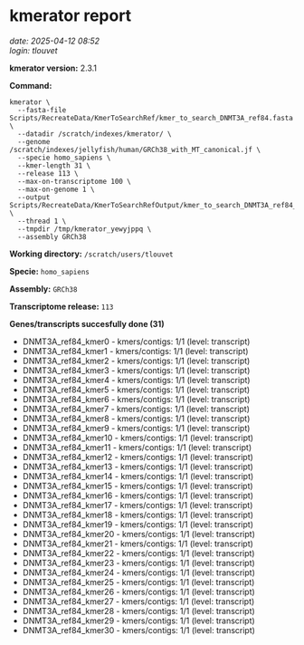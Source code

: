 # kmerator report
*date: 2025-04-12 08:52*  
*login: tlouvet*

**kmerator version:** 2.3.1

**Command:**

```
kmerator \
  --fasta-file Scripts/RecreateData/KmerToSearchRef/kmer_to_search_DNMT3A_ref84.fasta \
  --datadir /scratch/indexes/kmerator/ \
  --genome /scratch/indexes/jellyfish/human/GRCh38_with_MT_canonical.jf \
  --specie homo_sapiens \
  --kmer-length 31 \
  --release 113 \
  --max-on-transcriptome 100 \
  --max-on-genome 1 \
  --output Scripts/RecreateData/KmerToSearchRefOutput/kmer_to_search_DNMT3A_ref84_output \
  --thread 1 \
  --tmpdir /tmp/kmerator_yewyjppq \
  --assembly GRCh38
```

**Working directory:** `/scratch/users/tlouvet`

**Specie:** `homo_sapiens`

**Assembly:** `GRCh38`

**Transcriptome release:** `113`

**Genes/transcripts succesfully done (31)**

- DNMT3A_ref84_kmer0 - kmers/contigs: 1/1 (level: transcript)
- DNMT3A_ref84_kmer1 - kmers/contigs: 1/1 (level: transcript)
- DNMT3A_ref84_kmer2 - kmers/contigs: 1/1 (level: transcript)
- DNMT3A_ref84_kmer3 - kmers/contigs: 1/1 (level: transcript)
- DNMT3A_ref84_kmer4 - kmers/contigs: 1/1 (level: transcript)
- DNMT3A_ref84_kmer5 - kmers/contigs: 1/1 (level: transcript)
- DNMT3A_ref84_kmer6 - kmers/contigs: 1/1 (level: transcript)
- DNMT3A_ref84_kmer7 - kmers/contigs: 1/1 (level: transcript)
- DNMT3A_ref84_kmer8 - kmers/contigs: 1/1 (level: transcript)
- DNMT3A_ref84_kmer9 - kmers/contigs: 1/1 (level: transcript)
- DNMT3A_ref84_kmer10 - kmers/contigs: 1/1 (level: transcript)
- DNMT3A_ref84_kmer11 - kmers/contigs: 1/1 (level: transcript)
- DNMT3A_ref84_kmer12 - kmers/contigs: 1/1 (level: transcript)
- DNMT3A_ref84_kmer13 - kmers/contigs: 1/1 (level: transcript)
- DNMT3A_ref84_kmer14 - kmers/contigs: 1/1 (level: transcript)
- DNMT3A_ref84_kmer15 - kmers/contigs: 1/1 (level: transcript)
- DNMT3A_ref84_kmer16 - kmers/contigs: 1/1 (level: transcript)
- DNMT3A_ref84_kmer17 - kmers/contigs: 1/1 (level: transcript)
- DNMT3A_ref84_kmer18 - kmers/contigs: 1/1 (level: transcript)
- DNMT3A_ref84_kmer19 - kmers/contigs: 1/1 (level: transcript)
- DNMT3A_ref84_kmer20 - kmers/contigs: 1/1 (level: transcript)
- DNMT3A_ref84_kmer21 - kmers/contigs: 1/1 (level: transcript)
- DNMT3A_ref84_kmer22 - kmers/contigs: 1/1 (level: transcript)
- DNMT3A_ref84_kmer23 - kmers/contigs: 1/1 (level: transcript)
- DNMT3A_ref84_kmer24 - kmers/contigs: 1/1 (level: transcript)
- DNMT3A_ref84_kmer25 - kmers/contigs: 1/1 (level: transcript)
- DNMT3A_ref84_kmer26 - kmers/contigs: 1/1 (level: transcript)
- DNMT3A_ref84_kmer27 - kmers/contigs: 1/1 (level: transcript)
- DNMT3A_ref84_kmer28 - kmers/contigs: 1/1 (level: transcript)
- DNMT3A_ref84_kmer29 - kmers/contigs: 1/1 (level: transcript)
- DNMT3A_ref84_kmer30 - kmers/contigs: 1/1 (level: transcript)
